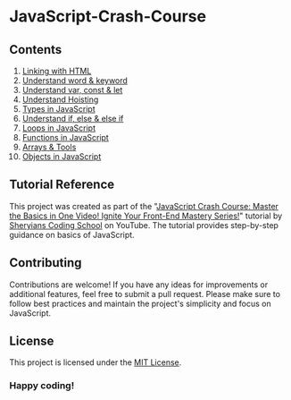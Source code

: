 # JavaScript-Crash-Course

## Contents

1. [Linking with HTML](https://github.com/divakargaur/JavaScript-Crash-Course/blob/master/index.html#L9-L10)
2. [Understand word & keyword](https://github.com/divakargaur/JavaScript-Crash-Course/blob/master/script.js#L1-L3)
3. [Understand var, const & let](https://github.com/divakargaur/JavaScript-Crash-Course/blob/master/script.js#L8-L15)
4. [Understand Hoisting](https://github.com/divakargaur/JavaScript-Crash-Course/blob/master/script.js#L20-L26)
5. [Types in JavaScript](https://github.com/divakargaur/JavaScript-Crash-Course/blob/master/script.js#L31-L48)
6. [Understand if, else & else if](https://github.com/divakargaur/JavaScript-Crash-Course/blob/master/script.js#L53-L71)
7. [Loops in JavaScript](https://github.com/divakargaur/JavaScript-Crash-Course/blob/master/script.js#L76-L91)
8. [Functions in JavaScript](https://github.com/divakargaur/JavaScript-Crash-Course/blob/master/script.js#L96-L115)
9. [Arrays & Tools](https://github.com/divakargaur/JavaScript-Crash-Course/blob/master/script.js#L120-L144)
10. [Objects in JavaScript](https://github.com/divakargaur/JavaScript-Crash-Course/blob/master/script.js#L120-L144)

## Tutorial Reference

This project was created as part of the "[JavaScript Crash Course: Master the Basics in One Video! Ignite Your Front-End Mastery Series!](https://www.youtube.com/watch?v=htznIeWKgg8)" tutorial by [Sheryians Coding School](https://in.linkedin.com/company/the-sheryians-coding-school) on YouTube. The tutorial provides step-by-step guidance on basics of JavaScript.

## Contributing

Contributions are welcome! If you have any ideas for improvements or additional features, feel free to submit a pull request. Please make sure to follow best practices and maintain the project's simplicity and focus on JavaScript.

## License

This project is licensed under the [MIT License](https://en.wikipedia.org/wiki/MIT_License).

### Happy coding!
